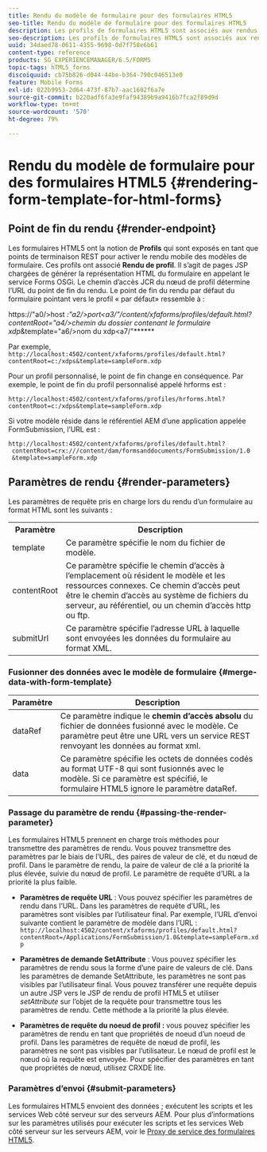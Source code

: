 ```yaml
---
title: Rendu du modèle de formulaire pour des formulaires HTML5
seo-title: Rendu du modèle de formulaire pour des formulaires HTML5
description: Les profils de formulaires HTML5 sont associés aux rendus de profils Les rendus de profils sont des pages JSP chargées de générer la représentation HTML du formulaire en appelant le service Forms OSGi.
seo-description: Les profils de formulaires HTML5 sont associés aux rendus de profils Les rendus de profils sont des pages JSP chargées de générer la représentation HTML du formulaire en appelant le service Forms OSGi.
uuid: 34daed78-0611-4355-9698-0d7f758e6b61
content-type: reference
products: SG_EXPERIENCEMANAGER/6.5/FORMS
topic-tags: hTML5_forms
discoiquuid: cb75b826-d044-44be-b364-790c046513e0
feature: Mobile Forms
exl-id: 022b9953-2d64-473f-87b7-aac1602f6a7e
source-git-commit: b220adf6fa3e9faf94389b9a9416b7fca2f89d9d
workflow-type: tm+mt
source-wordcount: '570'
ht-degree: 79%

---
```


# Rendu du modèle de formulaire pour des formulaires HTML5 {#rendering-form-template-for-html-forms}

## Point de fin du rendu {#render-endpoint}

Les formulaires HTML5 ont la notion de **Profils** qui sont exposés en tant que points de terminaison REST pour activer le rendu mobile des modèles de formulaire. Ces profils ont associé **Rendu de profil**. Il s’agit de pages JSP chargées de générer la représentation HTML du formulaire en appelant le service Forms OSGi. Le chemin d’accès JCR du nœud de profil détermine l’URL du point de fin du rendu. Le point de fin du rendu par défaut du formulaire pointant vers le profil « par défaut» ressemble à :

https://&quot;a0/>host *:&quot;a2/>port&lt;a3/&quot;/content/xfaforms/profiles/default.html?contentRoot=&quot;a4/>chemin du dossier contenant le formulaire xdp*&amp;template=&quot;a6/>nom du xdp&lt;a7/&quot;******

Par exemple, `http://localhost:4502/content/xfaforms/profiles/default.html?contentRoot=c:/xdps&template=sampleForm.xdp`

Pour un profil personnalisé, le point de fin change en conséquence. Par exemple, le point de fin du profil personnalisé appelé hrforms est :

`http://localhost:4502/content/xfaforms/profiles/hrforms.html?contentRoot=c:/xdps&template=sampleForm.xdp`

Si votre modèle réside dans le référentiel AEM d’une application appelée FormSubmission, l’URL est :

```http
http://localhost:4502/content/xfaforms/profiles/default.html?
 contentRoot=crx:///content/dam/formsanddocuments/FormSubmission/1.0
 &template=sampleForm.xdp
```

## Paramètres de rendu {#render-parameters}

Les paramètres de requête pris en charge lors du rendu d’un formulaire au format HTML sont les suivants :

<table>
 <tbody>
  <tr>
   <th><strong>Paramètre </strong></th>
   <th><strong>Description</strong></th>
  </tr>
  <tr>
   <td>template<br /> </td>
   <td>Ce paramètre spécifie le nom du fichier de modèle.<br /> </td>
  </tr>
  <tr>
   <td>contentRoot<br /> </td>
   <td>Ce paramètre spécifie le chemin d’accès à l’emplacement où résident le modèle et les ressources connexes. Ce chemin d’accès peut être le chemin d’accès au système de fichiers du serveur, au référentiel, ou un chemin d’accès http ou ftp.<br /> </td>
  </tr>
  <tr>
   <td>submitUrl<br /> </td>
   <td>Ce paramètre spécifie l’adresse URL à laquelle sont envoyées les données du formulaire au format XML.<br /> </td>
  </tr>
 </tbody>
</table>

### Fusionner des données avec le modèle de formulaire {#merge-data-with-form-template}

| Paramètre | Description |
|---|---|
| dataRef | Ce paramètre indique le **chemin d’accès absolu** du fichier de données fusionné avec le modèle. Ce paramètre peut être une URL vers un service REST renvoyant les données au format xml. |
| data | Ce paramètre spécifie les octets de données codés au format UTF-8 qui sont fusionnés avec le modèle. Si ce paramètre est spécifié, le formulaire HTML5 ignore le paramètre dataRef. |

### Passage du paramètre de rendu  {#passing-the-render-parameter}

Les formulaires HTML5 prennent en charge trois méthodes pour transmettre des paramètres de rendu. Vous pouvez transmettre des paramètres par le biais de l’URL, des paires de valeur de clé, et du nœud de profil. Dans le paramètre de rendu, la paire de valeur de clé a la priorité la plus élevée, suivie du nœud de profil. Le paramètre de requête d’URL a la priorité la plus faible.

* **Paramètres de requête URL** : Vous pouvez spécifier les paramètres de rendu dans l’URL. Dans les paramètres de requête d’URL, les paramètres sont visibles par l’utilisateur final. Par exemple, l’URL d’envoi suivante contient le paramètre de modèle dans l’URL : `http://localhost:4502/content/xfaforms/profiles/default.html?contentRoot=/Applications/FormSubmission/1.0&template=sampleForm.xdp`

* **Paramètres de demande SetAttribute** : Vous pouvez spécifier les paramètres de rendu sous la forme d’une paire de valeurs de clé. Dans les paramètres de demande SetAttribute, les paramètres ne sont pas visibles par l’utilisateur final. Vous pouvez transférer une requête depuis un autre JSP vers le JSP de rendu de profil HTML5 et utiliser *setAttribute* sur l’objet de la requête pour transmettre tous les paramètres de rendu. Cette méthode a la priorité la plus élevée.

* **Paramètres de requête du noeud de profil :** vous pouvez spécifier les paramètres de rendu en tant que propriétés de noeud d’un noeud de profil. Dans les paramètres de requête de nœud de profil, les paramètres ne sont pas visibles par l’utilisateur. Le nœud de profil est le nœud où la requête est envoyée. Pour spécifier des paramètres en tant que propriétés de nœud, utilisez CRXDE lite.

### Paramètres d’envoi  {#submit-parameters}

Les formulaires HTML5 envoient des données ; exécutent les scripts et les services Web côté serveur sur des serveurs AEM. Pour plus d’informations sur les paramètres utilisés pour exécuter les scripts et les services Web côté serveur sur les serveurs AEM, voir le [Proxy de service des formulaires HTML5](/help/forms/using/service-proxy.md).
